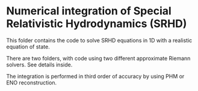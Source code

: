# Numerical integration of Special Relativistic Hydrodynamics (SRHD)

This folder contains the code to solve SRHD equations in 1D with a realistic equation of state. 

There are two folders, with code using two different approximate Riemann solvers. See details inside.

The integration is performed in third order of accuracy by using PHM or ENO reconstruction.
